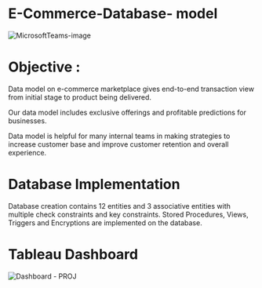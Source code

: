 # E-Commerce-Database- model
![MicrosoftTeams-image](https://user-images.githubusercontent.com/96085857/145914576-f3feb0dd-90e4-4769-868c-ef419b6a07cf.png)

# Objective : 
Data model on e-commerce marketplace gives end-to-end transaction view from initial stage to product being delivered.

Our data model includes exclusive offerings and profitable predictions for businesses.

Data model is helpful for many internal teams in making strategies to increase customer base and improve customer retention and overall experience.

# Database Implementation  
Database creation contains 12 entities and 3 associative entities with multiple check constraints and key constraints. 
Stored Procedures, Views, Triggers and Encryptions are implemented on the database.

# Tableau Dashboard
![Dashboard - PROJ](https://user-images.githubusercontent.com/96085857/145915039-3f17e6a7-fb95-4cbc-a769-b70d84b38ddd.jpg)

